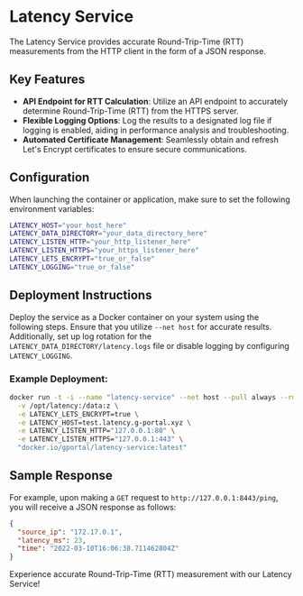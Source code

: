 # Latency Service

The Latency Service provides accurate Round-Trip-Time (RTT) measurements from the HTTP client in the form of a JSON response.

## Key Features

* **API Endpoint for RTT Calculation**: Utilize an API endpoint to accurately determine Round-Trip-Time (RTT) from the HTTPS server.
* **Flexible Logging Options**: Log the results to a designated log file if logging is enabled, aiding in performance analysis and troubleshooting.
* **Automated Certificate Management**: Seamlessly obtain and refresh Let's Encrypt certificates to ensure secure communications.

## Configuration

When launching the container or application, make sure to set the following environment variables:

```bash
LATENCY_HOST="your_host_here"
LATENCY_DATA_DIRECTORY="your_data_directory_here"
LATENCY_LISTEN_HTTP="your_http_listener_here"
LATENCY_LISTEN_HTTPS="your_https_listener_here"
LATENCY_LETS_ENCRYPT="true_or_false"
LATENCY_LOGGING="true_or_false"
```

## Deployment Instructions

Deploy the service as a Docker container on your system using the following steps. Ensure that you utilize `--net host` for accurate results. Additionally, set up log rotation for the `LATENCY_DATA_DIRECTORY/latency.logs` file or disable logging by configuring `LATENCY_LOGGING`.

### Example Deployment:

```bash
docker run -t -i --name "latency-service" --net host --pull always --rm \
  -v /opt/latency:/data:z \
  -e LATENCY_LETS_ENCRYPT=true \
  -e LATENCY_HOST=test.latency.g-portal.xyz \
  -e LATENCY_LISTEN_HTTP="127.0.0.1:80" \
  -e LATENCY_LISTEN_HTTPS="127.0.0.1:443" \
  "docker.io/gportal/latency-service:latest"
```

## Sample Response

For example, upon making a `GET` request to `http://127.0.0.1:8443/ping`, you will receive a JSON response as follows:

```json
{
  "source_ip": "172.17.0.1",
  "latency_ms": 23,
  "time": "2022-03-10T16:06:38.711462804Z"
}
```

Experience accurate Round-Trip-Time (RTT) measurement with our Latency Service!
